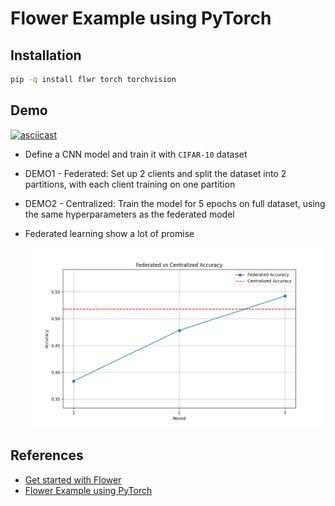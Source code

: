 # Flower Example using PyTorch

## Installation

```bash
pip -q install flwr torch torchvision 
```

## Demo

  [![asciicast](https://asciinema.org/a/669589.svg)](https://asciinema.org/a/669589)

- Define a CNN model and train it with `CIFAR-10` dataset

- DEMO1 - Federated: Set up 2 clients and split the dataset into 2 partitions, with each client training on one partition

- DEMO2 - Centralized: Train the model for 5 epochs on full dataset, using the same hyperparameters as the federated model

  <!-- ![DMOEs](./federated.gif) -->


- Federated learning show a lot of promise

  ![Accuracy](./accuracy.png)

## References

- [Get started with Flower](https://flower.ai/docs/framework/tutorial-series-get-started-with-flower-pytorch.html)
- [Flower Example using PyTorch](https://github.com/adap/flower/blob/main/examples/quickstart-pytorch)